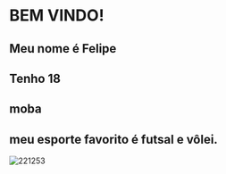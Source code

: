 # BEM VINDO!
## Meu nome é Felipe
## Tenho 18
## moba
## meu esporte favorito é futsal e vôlei.


![221253](https://github.com/user-attachments/assets/c596b672-e783-4886-8800-21b60c5f5f1e)
